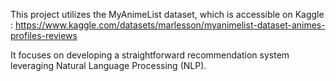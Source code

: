 This project utilizes the MyAnimeList dataset, which is accessible on Kaggle : 
https://www.kaggle.com/datasets/marlesson/myanimelist-dataset-animes-profiles-reviews


It focuses on developing a straightforward recommendation system leveraging Natural Language Processing (NLP).
